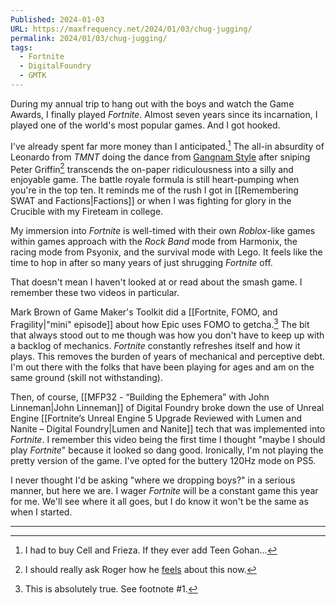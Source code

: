 ```yaml
---
Published: 2024-01-03
URL: https://maxfrequency.net/2024/01/03/chug-jugging/
permalink: 2024/01/03/chug-jugging/
tags:
  - Fortnite
  - DigitalFoundry
  - GMTK
---
```

During my annual trip to hang out with the boys and watch the Game Awards, I finally played *Fortnite*. Almost seven years since its incarnation, I played one of the world's most popular games. And I got hooked.

I've already spent far more money than I anticipated.[^1] The all-in absurdity of Leonardo from *TMNT* doing the dance from [Gangnam Style](https://youtube.com/watch?v=9bZkp7q19f0) after sniping Peter Griffin[^2] transcends the on-paper ridiculousness into a silly and enjoyable game. The battle royale formula is still heart-pumping when you're in the top ten. It reminds me of the rush I got in [[Remembering SWAT and Factions|Factions]] or when I was fighting for glory in the Crucible with my Fireteam in college.

My immersion into *Fortnite* is well-timed with their own *Roblox*-like games within games approach with the *Rock Band* mode from Harmonix, the racing mode from Psyonix, and the survival mode with Lego. It feels like the time to hop in after so many years of just shrugging *Fortnite* off.

That doesn't mean I haven't looked at or read about the smash game. I remember these two videos in particular.

Mark Brown of Game Maker's Toolkit did a [[Fortnite, FOMO, and Fragility|"mini" episode]] about how Epic uses FOMO to getcha.[^3] The bit that always stood out to me though was how you don't have to keep up with a backlog of mechanics. *Fortnite* constantly refreshes itself and how it plays. This removes the burden of years of mechanical and perceptive debt. I'm out there with the folks that have been playing for ages and am on the same ground (skill not withstanding).

Then, of course, [[MFP32 - “Building the Ephemera” with John Linneman|John Linneman]] of Digital Foundry broke down the use of Unreal Engine [[Fortnite’s Unreal Engine 5 Upgrade Reviewed with Lumen and Nanite – Digital Foundry|Lumen and Nanite]] tech that was implemented into *Fortnite*. I remember this video being the first time I thought "maybe I should play *Fortnite*" because it looked so dang good. Ironically, I'm not playing the pretty version of the game. I've opted for the buttery 120Hz mode on PS5. 

I never thought I'd be asking "where we dropping boys?" in a serious manner, but here we are. I wager *Fortnite* will be a constant game this year for me. We'll see where it all goes, but I do know it won't be the same as when I started.

---
[^1]: I had to buy Cell and Frieza. If they ever add Teen Gohan...
[^2]: I should really ask Roger how he [feels](https://youtube.com/watch?v=hqe0JvDwXqw) about this now.
[^3]: This is absolutely true. See footnote #1. 